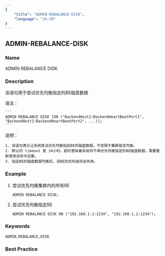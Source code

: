 ```yaml
---
{
    "title": "ADMIN-REBALANCE-DISK",
    "language": "zh-CN"
}
---
```


<!-- 
Licensed to the Apache Software Foundation (ASF) under one
or more contributor license agreements.  See the NOTICE file
distributed with this work for additional information
regarding copyright ownership.  The ASF licenses this file
to you under the Apache License, Version 2.0 (the
"License"); you may not use this file except in compliance
with the License.  You may obtain a copy of the License at
  http://www.apache.org/licenses/LICENSE-2.0
Unless required by applicable law or agreed to in writing,
software distributed under the License is distributed on an
"AS IS" BASIS, WITHOUT WARRANTIES OR CONDITIONS OF ANY
KIND, either express or implied.  See the License for the
specific language governing permissions and limitations
under the License.
-->

## ADMIN-REBALANCE-DISK

### Name

<version since="1.2.0">

ADMIN REBALANCE DISK

</version>

### Description

该语句用于尝试优先均衡指定的BE磁盘数据

语法：

    ```
    ADMIN REBALANCE DISK [ON ("BackendHost1:BackendHeartBeatPort1", "BackendHost2:BackendHeartBeatPort2", ...)];
    ```

说明：

    1. 该语句表示让系统尝试优先均衡指定BE的磁盘数据，不受限于集群是否均衡。
    2. 默认的 timeout 是 24小时。超时意味着系统将不再优先均衡指定的BE磁盘数据。需要重新使用该命令设置。
	3. 指定BE的磁盘数据均衡后，该BE的优先级将会失效。

### Example

1. 尝试优先均衡集群内的所有BE

    ```
    ADMIN REBALANCE DISK;
    ```

2. 尝试优先均衡指定BE

    ```
    ADMIN REBALANCE DISK ON ("192.168.1.1:1234", "192.168.1.2:1234");
    ```

### Keywords

    ADMIN,REBALANCE,DISK

### Best Practice

